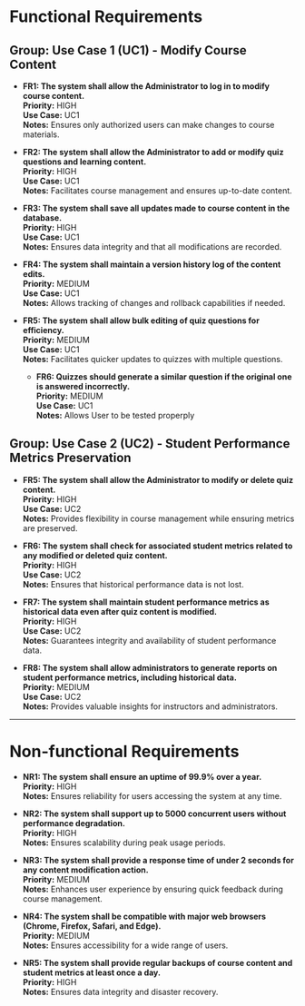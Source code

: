 # Functional Requirements

## Group: Use Case 1 (UC1) - Modify Course Content

- **FR1: The system shall allow the Administrator to log in to modify course content.**  
  **Priority:** HIGH  
  **Use Case:** UC1  
  **Notes:** Ensures only authorized users can make changes to course materials.

- **FR2: The system shall allow the Administrator to add or modify quiz questions and learning content.**  
  **Priority:** HIGH  
  **Use Case:** UC1  
  **Notes:** Facilitates course management and ensures up-to-date content.

- **FR3: The system shall save all updates made to course content in the database.**  
  **Priority:** HIGH  
  **Use Case:** UC1  
  **Notes:** Ensures data integrity and that all modifications are recorded.

- **FR4: The system shall maintain a version history log of the content edits.**  
  **Priority:** MEDIUM  
  **Use Case:** UC1  
  **Notes:** Allows tracking of changes and rollback capabilities if needed.

- **FR5: The system shall allow bulk editing of quiz questions for efficiency.**  
  **Priority:** MEDIUM  
  **Use Case:** UC1  
  **Notes:** Facilitates quicker updates to quizzes with multiple questions.

  - **FR6: Quizzes should generate a similar question if the original one is answered incorrectly.**  
  **Priority:** MEDIUM  
  **Use Case:** UC1  
  **Notes:** Allows User to be tested properply 

## Group: Use Case 2 (UC2) - Student Performance Metrics Preservation

- **FR5: The system shall allow the Administrator to modify or delete quiz content.**  
  **Priority:** HIGH  
  **Use Case:** UC2  
  **Notes:** Provides flexibility in course management while ensuring metrics are preserved.

- **FR6: The system shall check for associated student metrics related to any modified or deleted quiz content.**  
  **Priority:** HIGH  
  **Use Case:** UC2  
  **Notes:** Ensures that historical performance data is not lost.

- **FR7: The system shall maintain student performance metrics as historical data even after quiz content is modified.**  
  **Priority:** HIGH  
  **Use Case:** UC2  
  **Notes:** Guarantees integrity and availability of student performance data.

- **FR8: The system shall allow administrators to generate reports on student performance metrics, including historical data.**  
  **Priority:** MEDIUM  
  **Use Case:** UC2  
  **Notes:** Provides valuable insights for instructors and administrators.

---

# Non-functional Requirements

- **NR1: The system shall ensure an uptime of 99.9% over a year.**  
  **Priority:** HIGH  
  **Notes:** Ensures reliability for users accessing the system at any time.

- **NR2: The system shall support up to 5000 concurrent users without performance degradation.**  
  **Priority:** HIGH  
  **Notes:** Ensures scalability during peak usage periods.

- **NR3: The system shall provide a response time of under 2 seconds for any content modification action.**  
  **Priority:** MEDIUM  
  **Notes:** Enhances user experience by ensuring quick feedback during course management.

- **NR4: The system shall be compatible with major web browsers (Chrome, Firefox, Safari, and Edge).**  
  **Priority:** MEDIUM  
  **Notes:** Ensures accessibility for a wide range of users.

- **NR5: The system shall provide regular backups of course content and student metrics at least once a day.**  
  **Priority:** HIGH  
  **Notes:** Ensures data integrity and disaster recovery.


